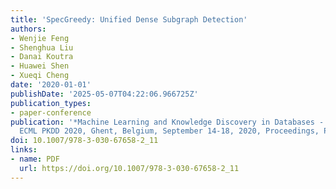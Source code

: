 ```yaml
---
title: 'SpecGreedy: Unified Dense Subgraph Detection'
authors:
- Wenjie Feng
- Shenghua Liu
- Danai Koutra
- Huawei Shen
- Xueqi Cheng
date: '2020-01-01'
publishDate: '2025-05-07T04:22:06.966725Z'
publication_types:
- paper-conference
publication: '*Machine Learning and Knowledge Discovery in Databases - European Conference,
  ECML PKDD 2020, Ghent, Belgium, September 14-18, 2020, Proceedings, Part I*'
doi: 10.1007/978-3-030-67658-2_11
links:
- name: PDF
  url: https://doi.org/10.1007/978-3-030-67658-2_11
---
```

